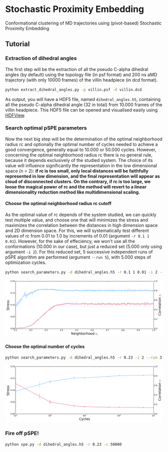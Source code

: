 # Stochastic Proximity Embedding
Conformational clustering of MD trajectories using (pivot-based) Stochastic Proximity Embedding

## Tutorial

### Extraction of dihedral angles

The first step will be the extraction of all the pseudo C-alpha dihedral angles (by default) using the topology file (in psf format) and 200 ns aMD trajectory (with only 10000 frames) of the villin headpiece (in dcd format).

```bash
python extract_dihedral_angles.py -p villin.psf -d villin.dcd
```

As output, you will have a HDF5 file, named ```dihedral_angles.h5```, containing all the pseudo C-alpha dihedral angle (32 in total) from 10.000 frames of the villin headpiece. This HDF5 file can be opened and visualised easily using [HDFView](https://support.hdfgroup.org/products/java/hdfview/).

### Search optimal pSPE parameters

Now the next big step will be the determination of the optimal neighborhood radius rc and optionally the optimal number of cycles needed to achieve a good convergence, generally equal to 10.000 or 50.000 cycles. However, concerning the optimal neighborhood radius rc there is no general rule, because it depends exclusively of the studied system. The choice of its value will influence significantly the representation in the low dimensional space (n = 2): **if rc is too small, only local distances will be faithfully represented in low dimension, and the final representation will appear as cloud of disconnected clusters. On the contrary, if rc is too large, we loose the magical power of rc and the method will revert to a linear dimensionality reduction method like multidimensional scaling.**

#### Choose the optimal neighborhood radius rc cutoff

As the optimal value of rc depends of the system studied, we can quickly test multiple value, and choose one that will minimizes the stress and maximizes the correlation between the distances in high dimension space and 2D dimension space. For this, we will systematically test different values of rc from 0.01 to 1.0 by increments of 0.01 (argument ```-r 0.1 1 0.01```). However, for the sake of effeciency, we won't use all the conformations (10.000 in our case), but just a reduced set (5.000 only using argument ```-i 2```). For this reduced set, 5 successive independent runs of pSPE algorithm are performed (argument ```--run 5```), with 5.000 steps of optimization cycles.

```bash
python search_parameters.py -d dihedral_angles.h5 -r 0.1 1 0.01 -i 2 --run 5
```

<div>
<img src="outputs/rc_vs_stress-correlation_rc_0.1_1.0_0.01_i_2.png" alt="rc_vs_stress_correlation">
</div>


#### Choose the optimal number of cycles

```bash
python search_parameters.py -d dihedral_angles.h5 -r 0.23 -i 2 --run 3
```

<div>
<img src="outputs/cycle_vs_stress-correlation_rc_0.23_i_2.png" alt="rc_vs_stress_correlation">
</div>

### Fire off pSPE!

```bash
python spe.py -d dihedral_angles.h5 -r 0.23 -c 50000
```
